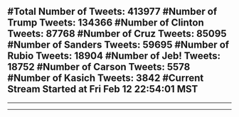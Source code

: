 #Total Number of Tweets: 413977 
#Number of Trump Tweets: 134366
#Number of Clinton Tweets: 87768
#Number of Cruz Tweets: 85095
#Number of Sanders Tweets: 59695
#Number of Rubio Tweets: 18904
#Number of Jeb! Tweets: 18752
#Number of Carson Tweets: 5578
#Number of Kasich Tweets: 3842
#Current Stream Started at Fri Feb 12 22:54:01 MST
---
---
---

